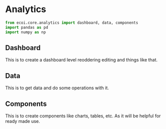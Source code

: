 # Analytics
```py
from ecoi.core.analytics import dashboard, data, components
import pandas as pd
import numpy as np
```

## Dashboard
This is to create a dashboard level reoddering editing and things like that. 
## Data
This is to get data and do some operations with it.
## Components
This is to create components like charts, tables, etc. As it will be helpful for ready made use.